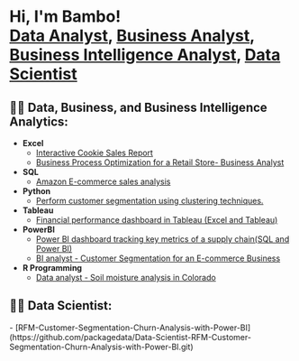 <h1>Hi, I'm Bambo! <br/><a href="https://github.com/packagedata">Data Analyst</a>, <a href="https://github.com/packagedata">Business Analyst</a>, <a href="https://github.com/packagedata">Business Intelligence Analyst</a>, <a href="https://www.linkedin.com/in/olabambooladipo/">Data Scientist</a></h1>

<h2>👨‍💻 Data, Business, and Business Intelligence Analytics:</h2>

- <b>Excel</b>
  - [Interactive Cookie Sales Report](https://github.com/packagedata/Excel-Projects/blob/main/Excel%20Interactive%20Dashboard%20for%20porfolio.xlsx)
  - [Business Process Optimization for a Retail Store- Business Analyst](https://github.com/packagedata/Business-Process-Optimization-for-a-Retail-Store-Business-Analyst.git)
- <b>SQL</b>
  - [Amazon E-commerce sales analysis](https://github.com/packagedata/Amazon-E-commerce-sales-analysis--SQL-Data-Analyst.git)
- <b>Python</b>
  - [Perform customer segmentation using clustering techniques.](https://github.com/packagedata/Customer-Segmentation-using-K-Means-Clustering-python---Data-Analyst-.git)
- <b>Tableau</b>
  - [Financial performance dashboard in Tableau (Excel and Tableau)](https://github.com/packagedata/financial-performance-dashboard-in-Tableau-Data-Analyst.git)
- <b>PowerBI</b>
  - [Power BI dashboard tracking key metrics of a supply chain(SQL and Power BI)](https://github.com/packagedata/Power-BI-dashboard-tracking-key-metrics-of-a-supply-chain-Power-BI-Project.git)
  - [BI analyst - Customer Segmentation for an E-commerce Business](https://github.com/packagedata/Customer-Segmentation-for-an-E-commerce-Business-BI-Analyst.git)
- <b>R Programming</b>
  - [Data analyst - Soil moisture analysis in Colorado](https://github.com/packagedata/Soil-moisture-analysis-in-Colorado--R-programming-Data-Analyst.git)
 
<h2>👨‍💻 Data Scientist:</h2>
 - [RFM-Customer-Segmentation-Churn-Analysis-with-Power-BI](https://github.com/packagedata/Data-Scientist-RFM-Customer-Segmentation-Churn-Analysis-with-Power-BI.git)


